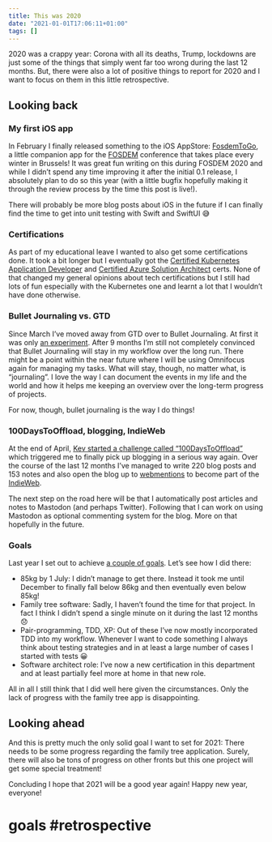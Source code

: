 ```yaml
---
title: This was 2020
date: "2021-01-01T17:06:11+01:00"
tags: []
---
```


2020 was a crappy year: Corona with all its deaths, Trump, lockdowns are just some of the things that simply went far too wrong during the last 12 months. But, there were also a lot of positive things to report for 2020 and I want to focus on them in this little retrospective.

## Looking back

### My first iOS app

In February I finally released something to the iOS AppStore: [FosdemToGo](https://zerokspot.com/weblog/2020/02/27/fosdem-to-go/), a little companion app for the [FOSDEM](https://fosdem.org/) conference that takes place every winter in Brussels! It was great fun writing on this during FOSDEM 2020 and while I didn’t spend any time improving it after the initial 0.1 release, I absolutely plan to do so this year (with a little bugfix hopefully making it through the review process by the time this post is live!).

There will probably be more blog posts about iOS in the future if I can finally find the time to get into unit testing with Swift and SwiftUI 😅

### Certifications

As part of my educational leave I wanted to also get some certifications done. It took a bit longer but I eventually got the [Certified Kubernetes Application Developer](https://zerokspot.com/weblog/2020/05/15/certified-kubernetes-application-developer/) and [Certified Azure Solution Architect](https://zerokspot.com/weblog/2020/11/30/certified-azure-solution-architect/) certs. None of that changed my general opinions about tech certifications but I still had lots of fun especially with the Kubernetes one and learnt a lot that I wouldn’t have done otherwise.

### Bullet Journaling vs. GTD

Since March I’ve moved away from GTD over to Bullet Journaling. At first it was only [an experiment](https://zerokspot.com/weblog/2020/03/16/sneak-peek-bullet-journaling/). After 9 months I’m still not completely convinced that Bullet Journaling will stay in my workflow over the long run. There might be a point within the near future where I will be using Omnifocus again for managing my tasks. What will stay, though, no matter what, is “journaling”. I love the way I can document the events in my life and the world and how it helps me keeping an overview over the long-term progress of projects.

For now, though, bullet journaling is the way I do things!

### 100DaysToOffload, blogging, IndieWeb

At the end of April, [Kev started a challenge called “100DaysToOffload”](https://web.archive.org/web/20200428152432/https://kevq.uk/100-days-to-offload/) which triggered me to finally pick up blogging in a serious way again. Over the course of the last 12 months I’ve managed to write 220 blog posts and 153 notes and also open the blog up to [webmentions](https://zerokspot.com/weblog/2020/05/04/comments-using-webmentions/) to become part of the [IndieWeb](https://indieweb.org/).

The next step on the road here will be that I automatically post articles and notes to Mastodon (and perhaps Twitter). Following that I can work on using Mastodon as optional commenting system for the blog. More on that hopefully in the future.

### Goals

Last year I set out to achieve [a couple of goals](https://zerokspot.com/weblog/2020/01/05/goals-for-2020/). Let’s see how I did there:

- 85kg by 1 July: I didn’t manage to get there. Instead it took me until December to finally fall below 86kg and then eventually even below 85kg!
- Family tree software: Sadly, I haven’t found the time for that project. In fact I think I didn’t spend a single minute on it during the last 12 months 😞
- Pair-programming, TDD, XP: Out of these I’ve now mostly incorporated TDD into my workflow. Whenever I want to code something I always think about testing strategies and in at least a large number of cases I started with tests 😀
- Software architect role: I’ve now a new certification in this department and at least partially feel more at home in that new role.

All in all I still think that I did well here given the circumstances. Only the lack of progress with the family tree app is disappointing. 

## Looking ahead

And this is pretty much the only solid goal I want to set for 2021: There needs to be some progress regarding the family tree application. Surely, there will also be tons of progress on other fronts but this one project will get some special treatment!

Concluding I hope that 2021 will be a good year again! Happy new year, everyone!

# goals #retrospective

